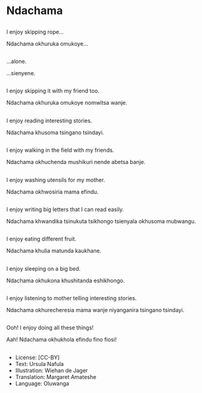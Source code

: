 # Ndachama

##
I enjoy skipping rope...

Ndachama okhuruka
omukoye…


##
&hellip;alone.

…sienyene.


##
I enjoy skipping it with
my friend too.

Ndachama okhuruka
omukoye nomwitsa
wanje.


##
I enjoy reading
interesting stories.

Ndachama khusoma
tsingano tsindayi.


##
I enjoy walking in the
field with my friends.

Ndachama okhuchenda
mushikuri nende abetsa
banje.


##
I enjoy washing utensils
for my mother.

Ndachama okhwosiria
mama efindu.


##
I enjoy writing big
letters that I can read
easily.

Ndachama khwandika
tsinukuta tsikhongo
tsienyala okhusoma
mubwangu.

##
I enjoy eating different
fruit.

Ndachama khulia
matunda kaukhane.


##
I enjoy sleeping on a
big bed.

Ndachama okhukona
khushitanda
eshikhongo.


##
I enjoy listening to
mother telling
interesting stories.

Ndachama
okhurecheresia mama
wanje niyanganira
tsingano tsindayi.

##
Ooh! I enjoy doing all
these things!

Aah! Ndachama
okhukhola efindu fino
fiosi!


##
* License: [CC-BY]
* Text: Ursula Nafula
* Illustration: Wiehan de Jager
* Translation: Margaret Amateshe
* Language: Oluwanga
